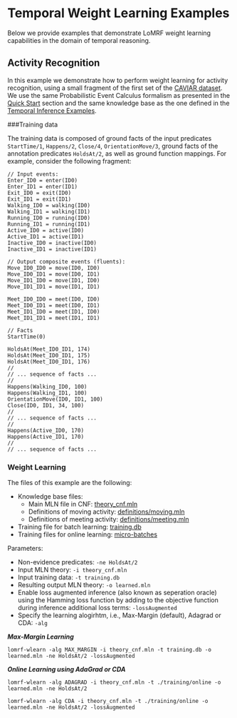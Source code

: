 # Temporal Weight Learning Examples

Below we provide examples that demonstrate LoMRF weight learning capabilities in the domain of temporal reasoning.

## Activity Recognition

In this example we demonstrate how to perform weight learning for activity recognition, using a small fragment of the first set of the [CAVIAR dataset](http://homepages.inf.ed.ac.uk/rbf/CAVIARDATA1/). We use the same Probabilistic Event Calculus formalism as presented in the [Quick Start](0_quick_start.md) section and the same knowledge base as the one defined in the [Temporal Inference Examples](2_2_temporal_inference_examples.md).

###Training data

The training data is composed of ground facts of the input predicates `StartTime/1`, `Happens/2`, `Close/4`, `OrientationMove/3`,
ground facts of the annotation predicates `HoldsAt/2`, as well as ground function mappings. For example, consider the following fragment:

```lang-none
// Input events:
Enter_ID0 = enter(ID0)
Enter_ID1 = enter(ID1)
Exit_ID0 = exit(ID0)
Exit_ID1 = exit(ID1)
Walking_ID0 = walking(ID0)
Walking_ID1 = walking(ID1)
Running_ID0 = running(ID0)
Running_ID1 = running(ID1)
Active_ID0 = active(ID0)
Active_ID1 = active(ID1)
Inactive_ID0 = inactive(ID0)
Inactive_ID1 = inactive(ID1)

// Output composite events (fluents):
Move_ID0_ID0 = move(ID0, ID0)
Move_ID0_ID1 = move(ID0, ID1)
Move_ID1_ID0 = move(ID1, ID0)
Move_ID1_ID1 = move(ID1, ID1)

Meet_ID0_ID0 = meet(ID0, ID0)
Meet_ID0_ID1 = meet(ID0, ID1)
Meet_ID1_ID0 = meet(ID1, ID0)
Meet_ID1_ID1 = meet(ID1, ID1)

// Facts
StartTime(0)

HoldsAt(Meet_ID0_ID1, 174)
HoldsAt(Meet_ID0_ID1, 175)
HoldsAt(Meet_ID0_ID1, 176)
//
// ... sequence of facts ...
//
Happens(Walking_ID0, 100)
Happens(Walking_ID1, 100)
OrientationMove(ID0, ID1, 100)
Close(ID0, ID1, 34, 100)
//
// ... sequence of facts ...
//
Happens(Active_ID0, 170)
Happens(Active_ID1, 170)
//
// ... sequence of facts ...
```

### Weight Learning

The files of this example are the following:
  * Knowledge base files:
    * Main MLN file in CNF: [theory_cnf.mln](../Data/Examples/Weight_Learning/Activity_Recognition/theory.mln)
    * Definitions of moving activity: [definitions/moving.mln](../Data/Examples/Weight_Learning/Activity_Recognition/definitions/moving.mln)
    * Definitions of meeting activity: [definitions/meeting.mln](../Data/Examples/Weight_Learning/Activity_Recognition/definitions/meeting.mln)
  * Training file for batch learning: [training.db](../Data/Examples/Weight_Learning/Activity_Recognition/training/batch/training.db)
  * Training files for online learning: [micro-batches](../Data/Examples/Weight_Learning/Activity_Recognition/training/online/)


Parameters:
 * Non-evidence predicates: `-ne HoldsAt/2`
 * Input MLN theory: `-i theory_cnf.mln`
 * Input training data: `-t training.db`
 * Resulting output MLN theory: `-o learned.mln`
 * Enable loss augmented inference (also known as seperation oracle) using the Hamming loss function by adding to the objective function during inference additional loss terms: `-lossAugmented`
 * Specify the learning alogirhtm, i.e., Max-Margin (default), Adagrad or CDA: `-alg`

***Max-Margin Learning***

```lang-none
lomrf-wlearn -alg MAX_MARGIN -i theory_cnf.mln -t training.db -o learned.mln -ne HoldsAt/2 -lossAugmented
```
***Online Learning using AdaGrad or CDA***

```lang-none
lomrf-wlearn -alg ADAGRAD -i theory_cnf.mln -t ./training/online -o learned.mln -ne HoldsAt/2

lomrf-wlearn -alg CDA -i theory_cnf.mln -t ./training/online -o learned.mln -ne HoldsAt/2 -lossAugmented
```